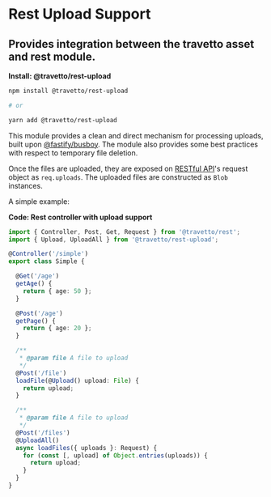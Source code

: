 <!-- This file was generated by @travetto/doc and should not be modified directly -->
<!-- Please modify https://github.com/travetto/travetto/tree/main/module/rest-upload/DOC.tsx and execute "npx trv doc" to rebuild -->
# Rest Upload Support

## Provides integration between the travetto asset and rest module.

**Install: @travetto/rest-upload**
```bash
npm install @travetto/rest-upload

# or

yarn add @travetto/rest-upload
```

This module provides a clean and direct mechanism for processing uploads, built upon [@fastify/busboy](https://github.com/fastify/busboy). The module also provides some best practices with respect to temporary file deletion.

Once the files are uploaded, they are exposed on [RESTful API](https://github.com/travetto/travetto/tree/main/module/rest#readme "Declarative api for RESTful APIs with support for the dependency injection module.")'s request object as `req.uploads`. The uploaded files are constructed as `Blob` instances.

A simple example:

**Code: Rest controller with upload support**
```typescript
import { Controller, Post, Get, Request } from '@travetto/rest';
import { Upload, UploadAll } from '@travetto/rest-upload';

@Controller('/simple')
export class Simple {

  @Get('/age')
  getAge() {
    return { age: 50 };
  }

  @Post('/age')
  getPage() {
    return { age: 20 };
  }

  /**
   * @param file A file to upload
   */
  @Post('/file')
  loadFile(@Upload() upload: File) {
    return upload;
  }

  /**
   * @param file A file to upload
   */
  @Post('/files')
  @UploadAll()
  async loadFiles({ uploads }: Request) {
    for (const [, upload] of Object.entries(uploads)) {
      return upload;
    }
  }
}
```
